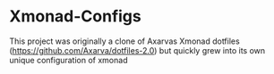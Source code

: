 # Xmonad-Configs
This project was originally a clone of Axarvas Xmonad dotfiles (https://github.com/Axarva/dotfiles-2.0) but quickly grew into its own unique configuration of xmonad

